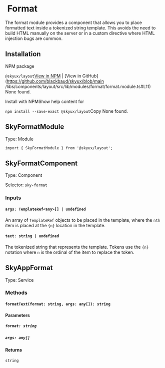                

 Format
======

The format module provides a component that allows you to place formatted text inside a tokenized string template. This avoids the need to build HTML manually on the server or in a custom directive where HTML injection bugs are common.

 Installation
-------------

NPM package

`@skyux/layout`[View in NPM](https://www.npmjs.com/package/@skyux/layout) | [View in GitHub](https://github.com/blackbaud/skyux/blob/main
/libs/components/layout/src/lib/modules/format/format.module.ts#L11) None found.

Install with NPMShow help content for

`npm install --save-exact @skyux/layout`Copy None found.

 SkyFormatModule
----------------

Type: Module

`import { SkyFormatModule } from '@skyux/layout';`

 SkyFormatComponent
-------------------

Type: Component

Selector: `sky-format`

### Inputs

#### `args: TemplateRef<any>[] | undefined`

An array of `TemplateRef` objects to be placed in the template, where the `nth` item is placed at the `{n}` location in the template.

#### `text: string | undefined`

The tokenized string that represents the template. Tokens use the `{n}` notation where `n` is the ordinal of the item to replace the token.

 SkyAppFormat
-------------

Type: Service

### Methods

#### `formatText(format: string, args: any[]): string`

#### Parameters

##### `format: string`

##### `args: any[]`

#### Returns

`string`